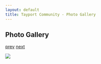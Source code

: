```yaml
---
layout: default
title: Tayport Community - Photo Gallery
---
```

## Photo Gallery

[prev](http://tayport.org.uk/photo/120) [next](http://tayport.org.uk/photo/122)

![ ](http://tayport.org.uk/media/121.jpg " ")

